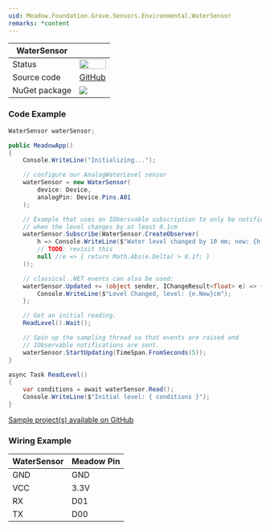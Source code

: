 ```yaml
---
uid: Meadow.Foundation.Grove.Sensors.Environmental.WaterSensor
remarks: *content
---
```


| WaterSensor | |
|--------|--------|
| Status | <img src="https://img.shields.io/badge/Working-brightgreen" style="width: auto; height: -webkit-fill-available;" /> |
| Source code | [GitHub](https://github.com/WildernessLabs/Meadow.Foundation.Grove/tree/main/Source/WaterSensor) |
| NuGet package | <a href="https://www.nuget.org/packages/Meadow.Foundation.Grove.Sensors.Environmental.WaterSensor/" target="_blank"><img src="https://img.shields.io/nuget/v/Meadow.Foundation.Grove.Sensors.Environmental.WaterSensor.svg?label=Meadow.Foundation.Grove.Sensors.Environmental.WaterSensor" /></a> |

### Code Example

```csharp
WaterSensor waterSensor;

public MeadowApp()
{
    Console.WriteLine("Initializing...");

    // configure our AnalogWaterLevel sensor
    waterSensor = new WaterSensor(
        device: Device,
        analogPin: Device.Pins.A01
    );

    // Example that uses an IObersvable subscription to only be notified
    // when the level changes by at least 0.1cm
    waterSensor.Subscribe(WaterSensor.CreateObserver(
        h => Console.WriteLine($"Water level changed by 10 mm; new: {h.New}, old: {h.Old}"),
        // TODO: revisit this
        null //e => { return Math.Abs(e.Delta) > 0.1f; }
    ));

    // classical .NET events can also be used:
    waterSensor.Updated += (object sender, IChangeResult<float> e) => {
        Console.WriteLine($"Level Changed, level: {e.New}cm");
    };

    // Get an initial reading.
    ReadLevel().Wait();

    // Spin up the sampling thread so that events are raised and
    // IObservable notifications are sent.
    waterSensor.StartUpdating(TimeSpan.FromSeconds(5));
}

async Task ReadLevel()
{
    var conditions = await waterSensor.Read();
    Console.WriteLine($"Initial level: { conditions }");
}

```

[Sample project(s) available on GitHub](https://github.com/WildernessLabs/Meadow.Foundation.Grove/tree/main/Source/WaterSensor)

### Wiring Example

| WaterSensor | Meadow Pin |
|--------|------------|
| GND    | GND        |
| VCC    | 3.3V       |
| RX     | D01        |
| TX     | D00        |


















